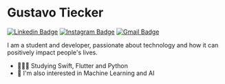 # Gustavo Tiecker

[![Linkedin Badge](https://img.shields.io/badge/-LinkedIn-blue?style=flat&logo=LinkedIn&logoColor=white)](https://www.linkedin.com/in/gustavotiecker)
[![Instagram Badge](https://img.shields.io/badge/-Instagram-C13584?style=flat&logo=Instagram&logoColor=white)](https://www.instagram.com/gustavotiecker)
[![Gmail Badge](https://img.shields.io/badge/Gmail-c14438?style=flat-square&logo=Gmail&logoColor=white&link=mailto:gustavotiecker@gmail.com)](mailto:gustavotiecker@gmail.com)

I am a student and developer, passionate about technology and how it can positively impact people's lives.

- 👨🏼‍💻 Studying Swift, Flutter and Python
- 🤖 I'm also interested in Machine Learning and AI
